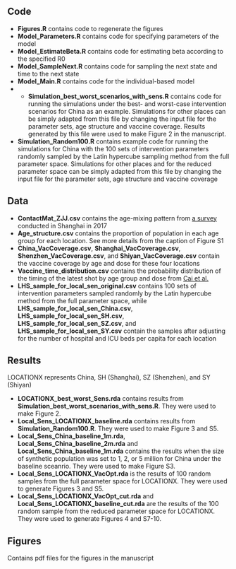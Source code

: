 ## Code
* **Figures.R** contains code to regenerate the figures
* **Model_Parameters.R** contains code for specifying parameters of the model
* **Model_EstimateBeta.R** contains code for estimating beta according to the specified R0
* **Model_SampleNext.R** contains code for sampling the next state and time to the next state
* **Model_Main.R** contains code for the individual-based model
* * **Simulation_best_worst_scenarios_with_sens.R** contains code for running the simulations under the best- and worst-case intervention scenarios for China as an example. Simulations for other places can be simply adapted from this file by changing the input file for the parameter sets, age structure and vaccine coverage. Results generated by this file were used to make Figure 2 in the manuscript.
* **Simulation_Random100.R** contains example code for running the simulations for China with the 100 sets of intervention parameters randomly sampled by the Latin hypercube sampling method from the full parameter space. Simulations for other places and for the reduced parameter space can be simply adapted from this file by changing the input file for the parameter sets, age structure and vaccine coverage

## Data
* **ContactMat_ZJJ.csv** contains the age-mixing pattern from [a survey](https://www.nature.com/articles/s41598-019-51609-8) conducted in Shanghai in 2017
* **Age_structure.csv** contains the proportion of population in each age group for each location. See more details from the caption of Figure S1
* **China_VacCoverage.csv**, **Shanghai_VacCoverage.csv**, **Shenzhen_VacCoverage.csv**, and **Shiyan_VacCoverage.csv** contain the vaccine coverage by age and dose for these four locations
* **Vaccine_time_distribution.csv** contains the probability distribution of the timing of the latest shot by age group and dose from [Cai et al.](https://www.nature.com/articles/s41591-022-01855-7#Sec14)
* **LHS_sample_for_local_sen_original.csv** contains 100 sets of intervention parameters sampled randomly by the Latin hypercube method from the full parameter space, while **LHS_sample_for_local_sen_China.csv**, **LHS_sample_for_local_sen_SH.csv**, **LHS_sample_for_local_sen_SZ.csv**, and **LHS_sample_for_local_sen_SY.csv** contain the samples after adjusting for the number of hospital and ICU beds per capita for each location

## Results
LOCATIONX represents China, SH (Shanghai), SZ (Shenzhen), and SY (Shiyan)
* **LOCATIONX_best_worst_Sens.rda** contains results from **Simulation_best_worst_scenarios_with_sens.R**. They were used to make Figure 2. 
* **Local_Sens_LOCATIONX_baseline.rda** contains results from **Simulation_Random100.R**. They were used to make Figure 3 and S5.
* **Local_Sens_China_baseline_1m.rda**, **Local_Sens_China_baseline_2m.rda** and **Local_Sens_China_baseline_1m.rda** contains the results when the size of synthetic population was set to 1, 2, or 5 million for China under the baseline sceanrio. They were used to make Figure S3.
* **Local_Sens_LOCATIONX_VacOpt.rda** is the results of 100 random samples from the full parameter space for LOCATIONX. They were used to generate Figures 3 and S5. 
* **Local_Sens_LOCATIONX_VacOpt_cut.rda** and **Local_Sens_LOCATIONX_baseline_cut.rda** are the results of the 100 random sample from the reduced parameter space for LOCATIONX. They were used to generate Figures 4 and S7-10.

## Figures
Contains pdf files for the figures in the manuscript
